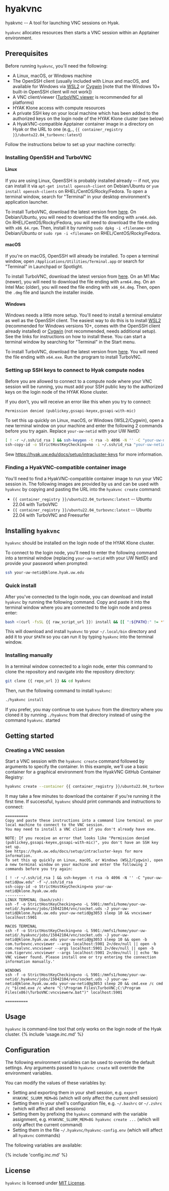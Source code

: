 # hyakvnc
<!-- markdownlint-disable-file -->
hyakvnc -- A tool for launching VNC sessions on Hyak.

`hyakvnc` allocates resources then starts a VNC session within an Apptainer
environment.

## Prerequisites

Before running `hyakvnc`, you'll need the following:

- A Linux, macOS, or Windows machine
- The OpenSSH client (usually included with Linux and macOS, and available for Windows via [WSL2](https://learn.microsoft.com/en-us/windows/wsl/install) or [Cygwin](https://www.cs.odu.edu/~zeil/cs252/latest/Public/loggingin/cygwin.mmd.html) [note that the Windows 10+ built-in OpenSSH client will not work])
- A VNC client/viewer ([TurboVNC viewer](https://www.turbovnc.org) is recommended for all platforms)
- HYAK Klone access with compute resources
- A private SSH key on your local machine which has been added to the authorized keys on the login node of the HYAK Klone cluster (see below)
- A HyakVNC-compatible Apptainer container image in a directory on Hyak or the URL to one (e.g,., `{{ container_registry }}/ubuntu22.04_turbovnc:latest`)

Follow the instructions below to set up your machine correctly:

### Installing OpenSSH and TurboVNC

#### Linux

If you are using Linux, OpenSSH is probably installed already -- if not, you can install it via `apt-get install openssh-client` on Debian/Ubuntu or `yum install openssh-clients` on RHEL/CentOS/Rocky/Fedora. To open a terminal window, search for "Terminal" in your desktop environment's application launcher. 

To install TurboVNC, download the latest version from [here](https://sourceforge.net/projects/turbovnc/files). On Debian/Ubuntu, you will need to download the file ending with `arm64.deb`. On RHEL/CentOS/Rocky/Fedora, you will need to download the file ending with `x86_64.rpm`. Then, install it by running `sudo dpkg -i <filename>` on Debian/Ubuntu or `sudo rpm -i <filename>` on RHEL/CentOS/Rocky/Fedora.

#### macOS

If you're on macOS, OpenSSH will already be installed. To open a terminal window, open `/Applications/Utilities/Terminal.app` or search for "Terminal" in Launchpad or Spotlight.

To install TurboVNC, download the latest version from [here](https://sourceforge.net/projects/turbovnc/files). On an M1 Mac (newer), you will need to download the file ending with `arm64.dmg`. On an Intel Mac (older), you will need the file ending with `x86_64.dmg`. Then, open the `.dmg` file and launch the installer inside.

#### Windows

Windows needs a little more setup. You'll need to install a terminal emulator as well as the OpenSSH client. The easiest way to do this is to install [WSL2](https://learn.microsoft.com/en-us/windows/wsl/install) (recommended for Windows versions 10+, comes with the OpenSSH client already installed) or [Cygwin](https://www.cs.odu.edu/~zeil/cs252/latest/Public/loggingin/cygwin.mmd.html) (not recommended, needs additional setup). See the links for instructions on how to install these. You can start a terminal window by searching for "Terminal" in the Start menu.

To install TurboVNC, download the latest version from [here](https://sourceforge.net/projects/turbovnc/files). You will need the file ending with `x64.exe`. Run the program to install TurboVNC.

### Setting up SSH keys to connect to Hyak compute nodes

Before you are allowed to connect to a compute node where your VNC session will be running, you must add your SSH public key to the authorized keys on the login node of the HYAK Klone cluster.

If you don't, you will receive an error like this when you try to connect:

```text
Permission denied (publickey,gssapi-keyex,gssapi-with-mic)
```

To set this up quickly on Linux, macOS, or Windows (WSL2/Cygwin), open a new terminal window on your machine and enter the following 2 commands before you try again. Replace `your-uw-netid` with your UW NetID:

```bash
[ ! -r ~/.ssh/id_rsa ] && ssh-keygen -t rsa -b 4096 -N '' -C "your-uw-netid@uw.edu" -f ~/.ssh/id_rsa
ssh-copy-id -o StrictHostKeyChecking=no -i ~/.ssh/id_rsa "your-uw-netid"@klone.hyak.uw.edu
```

Sew https://hyak.uw.edu/docs/setup/intracluster-keys for more information.

### Finding a HyakVNC-compatible container image

You'll need to find a HyakVNC-compatible container image to run your VNC session in. The following images are provided by us and can be used with `hyakvnc` by copying and pasting the URL into the `hyakvnc create` command:

- `{{ container_registry }}/ubuntu22.04_turbovnc:latest` -- Ubuntu 22.04 with TurboVNC
- `{{ container_registry }}/ubuntu22.04_turbovnc:latest` -- Ubuntu 22.04 with TurboVNC and Freesurfer

## Installing `hyakvnc`

`hyakvnc` should be installed on the login node of the HYAK Klone cluster.

To connect to the login node, you'll need to enter the following command into a terminal window (replacing `your-uw-netid` with your UW NetID) and provide your password when prompted:

```bash
ssh your-uw-netid@klone.hyak.uw.edu
```

### Quick install

After you've connected to the login node, you can download and install `hyakvnc` by running the following command. Copy and paste it into the terminal window where you are connected to the login node and press enter:

```bash
bash <(curl -fsSL {{ raw_script_url }}) install && [[ ":${PATH}:" != *":$HOME/.local/bin:"* ]] && export PATH="$HOME/.local/bin:$PATH" && [-n "${ZSH_VERSION:-}" ] && rehash
```

This will download and install `hyakvnc` to your `~/.local/bin` directory and add it to your `$PATH` so you can run it by typing `hyakvnc` into the terminal window.

### Installing manually

In a terminal window connected to a login node, enter this command to clone the repository and navigate into the repository directory:

```bash
git clone {{ repo_url }} && cd hyakvnc
```

Then, run the following command to install `hyakvnc`:

```bash
./hyakvnc install
```

If you prefer, you may continue to use `hyakvnc` from the directory where you cloned it by running `./hyakvnc` from that directory instead of using the command `hyakvnc`.
started

## Getting started

### Creating a VNC session

Start a VNC session with the `hyakvnc create` command followed by arguments to specify the container. In this example, we'll use a basic container for a graphical environment from the HyakVNC GitHub Container Registry:

```bash
hyakvnc create --container {{ container_registry }}/ubuntu22.04_turbovnc:latest
```

It may take a few minutes to download the container if you're running it the first time. If successful, `hyakvnc` should print commands and instructions to connect:

```text
==========
Copy and paste these instructions into a command line terminal on your local machine to connect to the VNC session.
You may need to install a VNC client if you don't already have one.

NOTE: If you receive an error that looks like "Permission denied (publickey,gssapi-keyex,gssapi-with-mic)", you don't have an SSH key set up.
See https://hyak.uw.edu/docs/setup/intracluster-keys for more information.
To set this up quickly on Linux, macOS, or Windows (WSL2/Cygwin), open a new terminal window on your machine and enter the following 2 commands before you try again:

[ ! -r ~/.ssh/id_rsa ] && ssh-keygen -t rsa -b 4096 -N '' -C "your-uw-netid@uw.edu" -f ~/.ssh/id_rsa
ssh-copy-id -o StrictHostKeyChecking=no your-uw-netid@klone.hyak.uw.edu
---------
LINUX TERMINAL (bash/zsh):
ssh -f -o StrictHostKeyChecking=no -L 5901:/mmfs1/home/your-uw-netid/.hyakvnc/jobs/15042104/vnc/socket.uds -J your-uw-netid@klone.hyak.uw.edu your-uw-netid@g3053 sleep 10 && vncviewer localhost:5901

MACOS TERMINAL
ssh -f -o StrictHostKeyChecking=no -L 5901:/mmfs1/home/your-uw-netid/.hyakvnc/jobs/15042104/vnc/socket.uds -J your-uw-netid@klone.hyak.uw.edu your-uw-netid@g3053 sleep 10 && open -b com.turbovnc.vncviewer --args localhost:5901 2>/dev/null || open -b com.realvnc.vncviewer --args localhost:5901 2>/dev/null || open -b com.tigervnc.vncviewer --args localhost:5901 2>/dev/null || echo 'No VNC viewer found. Please install one or try entering the connection information manually.'

WINDOWS
ssh -f -o StrictHostKeyChecking=no -L 5901:/mmfs1/home/your-uw-netid/.hyakvnc/jobs/15042104/vnc/socket.uds -J your-uw-netid@klone.hyak.uw.edu your-uw-netid@g3053 sleep 20 && cmd.exe /c cmd /c "$(cmd.exe /c where "C:\Program Files\TurboVNC;C:\Program Files(x86)\TurboVNC:vncviewerw.bat")" localhost:5901

==========
```

## Usage

`hyakvnc` is command-line tool that only works on the login node of the Hyak cluster.
{% include 'usage.inc.md' %}
## Configuration

The following environment variables can be used to override the default settings. Any arguments passed to `hyakvnc create` will override the environment variables.

You can modify the values of these variables by:

- Setting and exporting them in your shell session, e.g. `export HYAKVNC_SLURM_MEM=8G` (which will only affect the current shell session)
- Setting them in your shell's configuration file, e.g. `~/.bashrc` or `~/.zshrc` (which will affect all shell sessions)
- Setting them by prefixing the `hyakvnc` command with the variable assignment, e.g. `HYAKVNC_SLURM_MEM=8G hyakvnc create ...` (which will only affect the current command)
- Setting them in the file `~/.hyakvnc/hyakvnc-config.env` (which will affect all `hyakvnc` commands)

The following variables are available:

{% include 'config.inc.md' %}
## License

`hyakvnc` is licensed under [MIT License](LICENSE).
